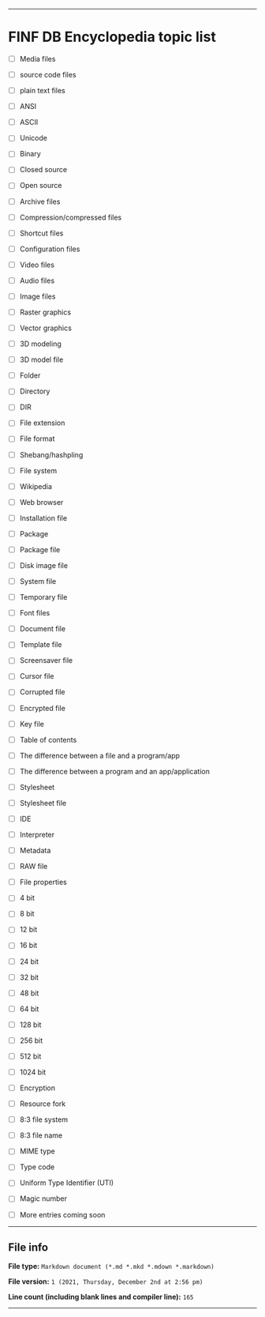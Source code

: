 
***

# FINF DB Encyclopedia topic list

- [ ] Media files

- [ ] source code files

- [ ] plain text files

- [ ] ANSI

- [ ] ASCII

- [ ] Unicode

- [ ] Binary

- [ ] Closed source

- [ ] Open source

- [ ] Archive files

- [ ] Compression/compressed files

- [ ] Shortcut files

- [ ] Configuration files

- [ ] Video files

- [ ] Audio files

- [ ] Image files

- [ ] Raster graphics

- [ ] Vector graphics

- [ ] 3D modeling

- [ ] 3D model file

- [ ] Folder

- [ ] Directory

- [ ] DIR

- [ ] File extension

- [ ] File format

- [ ] Shebang/hashpling

- [ ] File system

- [ ] Wikipedia

- [ ] Web browser

- [ ] Installation file

- [ ] Package

- [ ] Package file

- [ ] Disk image file

- [ ] System file

- [ ] Temporary file

- [ ] Font files

- [ ] Document file

- [ ] Template file

- [ ] Screensaver file

- [ ] Cursor file

- [ ] Corrupted file

- [ ] Encrypted file

- [ ] Key file

- [ ] Table of contents

- [ ] The difference between a file and a program/app

- [ ] The difference between a program and an app/application

- [ ] Stylesheet

- [ ] Stylesheet file

- [ ] IDE

- [ ] Interpreter

- [ ] Metadata

- [ ] RAW file

- [ ] File properties

- [ ] 4 bit

- [ ] 8 bit

- [ ] 12 bit

- [ ] 16 bit

- [ ] 24 bit

- [ ] 32 bit

- [ ] 48 bit

- [ ] 64 bit

- [ ] 128 bit

- [ ] 256 bit

- [ ] 512 bit

- [ ] 1024 bit

- [ ] Encryption

- [ ] Resource fork

- [ ] 8:3 file system

- [ ] 8:3 file name

- [ ] MIME type

- [ ] Type code

- [ ] Uniform Type Identifier (UTI)

- [ ] Magic number

- [ ] More entries coming soon

***

## File info

**File type:** `Markdown document (*.md *.mkd *.mdown *.markdown)`

**File version:** `1 (2021, Thursday, December 2nd at 2:56 pm)`

**Line count (including blank lines and compiler line):** `165`

***
